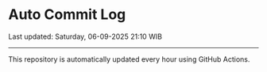 # Auto Commit Log

Last updated: Saturday, 06-09-2025 21:10 WIB

---

This repository is automatically updated every hour using GitHub Actions.
